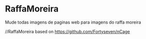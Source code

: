 # RaffaMoreira
Mude todas imagens de paginas web para imagens do raffa moreira

//RaffaMoreira  based on https://github.com/Fortyseven/nCage
